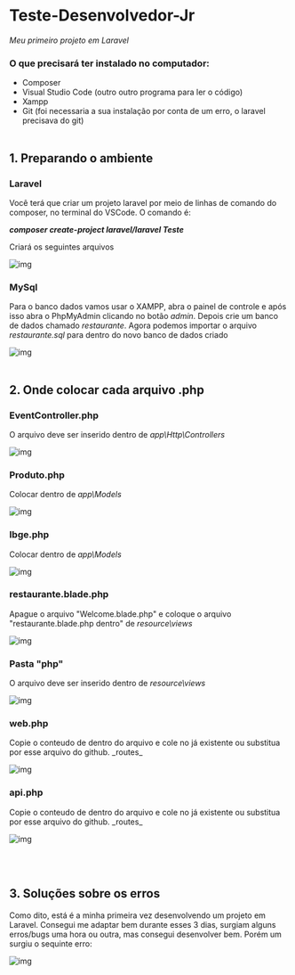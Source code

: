 # Teste-Desenvolvedor-Jr

_Meu primeiro projeto em Laravel_

### O que precisará ter instalado no computador:
  * Composer
  * Visual Studio Code (outro outro programa para ler o código)
  * Xampp
  * Git (foi necessaria a sua instalação por conta de um erro, o laravel precisava do git)
<br><br>
## 1. Preparando o ambiente

### Laravel

 Você terá que criar um projeto laravel por meio de linhas de comando do composer, no terminal do VSCode. O comando é:
*__<p>composer create-project laravel/laravel Teste</p>__*

<p> Criará os seguintes arquivos </p>

![img](https://raw.githubusercontent.com/AndressaCristiny/Teste-Desenvolvedor-Jr/main/Imgs/pasta_laravel.png)

### MySql

 Para o banco dados vamos usar o XAMPP, abra o painel de controle e após isso abra o PhpMyAdmin clicando no botão _admin_. Depois crie um banco de dados chamado _restaurante_.
Agora podemos importar o arquivo _restaurante.sql_ para dentro do novo banco de dados criado

![img](https://github.com/AndressaCristiny/Teste-Desenvolvedor-Jr/blob/main/Imgs/importar_bd.png)
<br><br>
## 2. Onde colocar cada arquivo .php

### EventController.php
 O arquivo deve ser inserido dentro de _app\Http\Controllers_
 
 ![img](https://raw.githubusercontent.com/AndressaCristiny/Teste-Desenvolvedor-Jr/main/Imgs/EventController.png)

### Produto.php
 Colocar dentro de _app\Models_

 ![img](https://raw.githubusercontent.com/AndressaCristiny/Teste-Desenvolvedor-Jr/main/Imgs/models.png)

### Ibge.php
Colocar dentro de _app\Models_

 ![img](https://raw.githubusercontent.com/AndressaCristiny/Teste-Desenvolvedor-Jr/main/Imgs/models.png)

### restaurante.blade.php
 Apague o arquivo "Welcome.blade.php" e coloque o arquivo "restaurante.blade.php dentro" de _resource\views_
 
 ![img](https://raw.githubusercontent.com/AndressaCristiny/Teste-Desenvolvedor-Jr/main/Imgs/views.png)

### Pasta "php"
O arquivo deve ser inserido dentro de _resource\views_

![img](https://raw.githubusercontent.com/AndressaCristiny/Teste-Desenvolvedor-Jr/main/Imgs/views.png)

### web.php
 Copie o conteudo de dentro do arquivo e cole no já existente ou substitua por esse arquivo do github. _routes\_

![img](https://raw.githubusercontent.com/AndressaCristiny/Teste-Desenvolvedor-Jr/main/Imgs/routes.png)

### api.php
Copie o conteudo de dentro do arquivo e cole no já existente ou substitua por esse arquivo do github. _routes\_

![img](https://raw.githubusercontent.com/AndressaCristiny/Teste-Desenvolvedor-Jr/main/Imgs/routes.png)

<br><br>
## 3. Soluções sobre os erros

 Como dito, está é a minha primeira vez desenvolvendo um projeto em Laravel. Consegui me adaptar bem durante esses 3 dias, surgiam alguns erros/bugs uma hora ou outra, mas consegui desenvolver bem. Porém um surgiu o sequinte erro:
 
 ![img](https://raw.githubusercontent.com/AndressaCristiny/Teste-Desenvolvedor-Jr/main/Imgs/error.png)
